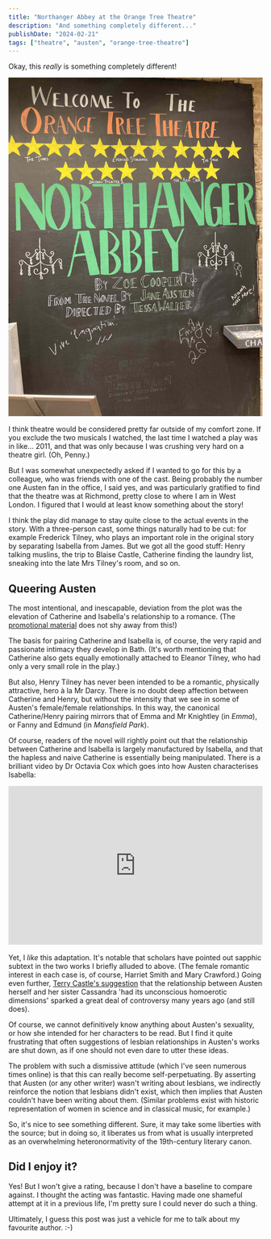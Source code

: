 ```yaml
---
title: "Northanger Abbey at the Orange Tree Theatre"
description: "And something completely different..."
publishDate: "2024-02-21"
tags: ["theatre", "austen", "orange-tree-theatre"]
---
```


Okay, this _really_ is something completely different!

![The sign at the theatre entrance](./na.jpg)

I think theatre would be considered pretty far outside of my comfort zone.
If you exclude the two musicals I watched, the last time I watched a play was in like... 2011, and that was only because I was crushing very hard on a theatre girl.
(Oh, Penny.)

But I was somewhat unexpectedly asked if I wanted to go for this by a colleague, who was friends with one of the cast.
Being probably the number one Austen fan in the office, I said yes, and was particularly gratified to find that the theatre was at Richmond, pretty close to where I am in West London.
I figured that I would at least know something about the story!

I think the play did manage to stay quite close to the actual events in the story.
With a three-person cast, some things naturally had to be cut: for example Frederick Tilney, who plays an important role in the original story by separating Isabella from James.
But we got all the good stuff: Henry talking muslins, the trip to Blaise Castle, Catherine finding the laundry list, sneaking into the late Mrs Tilney's room, and so on.

## Queering Austen

The most intentional, and inescapable, deviation from the plot was the elevation of Catherine and Isabella's relationship to a romance.
(The [promotional material](https://orangetreetheatre.co.uk/whats-on/northanger-abbey/) does not shy away from this!)

The basis for pairing Catherine and Isabella is, of course, the very rapid and passionate intimacy they develop in Bath.
(It's worth mentioning that Catherine also gets equally emotionally attached to Eleanor Tilney, who had only a very small role in the play.)

But also, Henry Tilney has never been intended to be a romantic, physically attractive, hero à la Mr Darcy.
There is no doubt deep affection between Catherine and Henry, but without the intensity that we see in some of Austen's female/female relationships.
In this way, the canonical Catherine/Henry pairing mirrors that of Emma and Mr Knightley (in *Emma*), or Fanny and Edmund (in *Mansfield Park*).

Of course, readers of the novel will rightly point out that the relationship between Catherine and Isabella is largely manufactured by Isabella, and that the hapless and naive Catherine is essentially being manipulated.
There is a brilliant video by Dr Octavia Cox which goes into how Austen characterises Isabella:

<iframe width="100%" height="315" src="https://www.youtube.com/embed/Ms7-Mzhl8x0?si=JylPWYF4sGxXW1s2" title="YouTube video player" frameborder="0" allow="accelerometer; autoplay; clipboard-write; encrypted-media; gyroscope; picture-in-picture; web-share" allowfullscreen></iframe>

Yet, I _like_ this adaptation.
It's notable that scholars have pointed out sapphic subtext in the two works I briefly alluded to above.
(The female romantic interest in each case is, of course, Harriet Smith and Mary Crawford.)
Going even further, [Terry Castle's suggestion](https://www.lrb.co.uk/the-paper/v17/n15/terry-castle/sister-sister) that the relationship between Austen herself and her sister Cassandra 'had its unconscious homoerotic dimensions' sparked a great deal of controversy many years ago (and still does).

Of course, we cannot definitively know anything about Austen's sexuality, or how she intended for her characters to be read.
But I find it quite frustrating that often suggestions of lesbian relationships in Austen's works are shut down, as if one should not even dare to utter these ideas.

The problem with such a dismissive attitude (which I've seen numerous times online) is that this can really become self-perpetuating.
By asserting that Austen (or any other writer) wasn't writing about lesbians, we indirectly reinforce the notion that lesbians didn't exist, which then implies that Austen couldn't have been writing about them.
(Similar problems exist with historic representation of women in science and in classical music, for example.)

So, it's nice to see something different.
Sure, it may take some liberties with the source; but in doing so, it liberates us from what is usually interpreted as an overwhelming heteronormativity of the 19th-century literary canon.

## Did I enjoy it?

Yes!
But I won't give a rating, because I don't have a baseline to compare against.
I thought the acting was fantastic.
Having made one shameful attempt at it in a previous life, I'm pretty sure I could never do such a thing.

Ultimately, I guess this post was just a vehicle for me to talk about my favourite author. :-)
